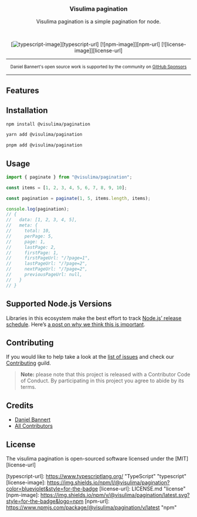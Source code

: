 <div align="center">
  <h3>Visulima pagination</h3>
  <p>
  Visulima pagination is a simple pagination for node.

  </p>
</div>

<br />

<div align="center">

[![typescript-image]][typescript-url] [![npm-image]][npm-url] [![license-image]][license-url]

</div>

---

<div align="center">
    <p>
        <sup>
            Daniel Bannert's open source work is supported by the community on <a href="https://github.com/sponsors/prisis">GitHub Sponsors</a>
        </sup>
    </p>
</div>

---

## Features

## Installation

```sh
npm install @visulima/pagination
```

```sh
yarn add @visulima/pagination
```

```sh
pnpm add @visulima/pagination
```

## Usage

```ts
import { paginate } from "@visulima/pagination";

const items = [1, 2, 3, 4, 5, 6, 7, 8, 9, 10];

const pagination = paginate(1, 5, items.length, items);

console.log(pagination);
// {
//   data: [1, 2, 3, 4, 5],
//   meta: {
//     total: 10,
//     perPage: 5,
//     page: 1,
//     lastPage: 2,
//     firstPage: 1,
//     firstPageUrl: "/?page=1",
//     lastPageUrl: "/?page=2",
//     nextPageUrl: "/?page=2",
//     previousPageUrl: null,
//   }
// }
```

## Supported Node.js Versions

Libraries in this ecosystem make the best effort to track
[Node.js’ release schedule](https://github.com/nodejs/release#release-schedule). Here’s [a
post on why we think this is important](https://medium.com/the-node-js-collection/maintainers-should-consider-following-node-js-release-schedule-ab08ed4de71a).

## Contributing

If you would like to help take a look at the [list of issues](https://github.com/visulima/visulima/issues) and check our [Contributing](.github/CONTRIBUTING.md) guild.

> **Note:** please note that this project is released with a Contributor Code of Conduct. By participating in this project you agree to abide by its terms.

## Credits

- [Daniel Bannert](https://github.com/prisis)
- [All Contributors](https://github.com/visulima/visulima/graphs/contributors)

## License

The visulima pagination is open-sourced software licensed under the [MIT][license-url]

[typescript-image]: https://img.shields.io/badge/Typescript-294E80.svg?style=for-the-badge&logo=typescript
[typescript-url]: https://www.typescriptlang.org/ "TypeScript" "typescript"
[license-image]: https://img.shields.io/npm/l/@visulima/pagination?color=blueviolet&style=for-the-badge
[license-url]: LICENSE.md "license"
[npm-image]: https://img.shields.io/npm/v/@visulima/pagination/latest.svg?style=for-the-badge&logo=npm
[npm-url]: https://www.npmjs.com/package/@visulima/pagination/v/latest "npm"
